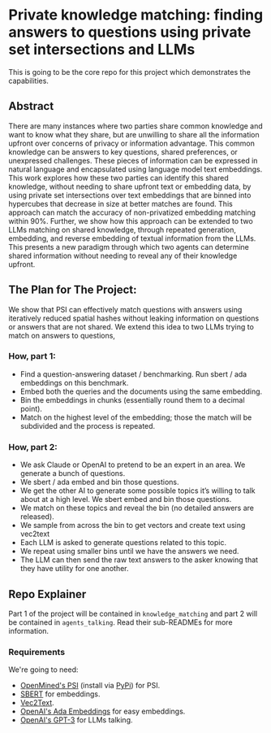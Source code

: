 # Private knowledge matching: finding answers to questions using private set intersections and LLMs
This is going to be the core repo for this project which demonstrates the capabilities. 

## Abstract
There are many instances where two parties share common knowledge and want to know what they share, but are unwilling to share all the information upfront over concerns of privacy or information advantage. This common knowledge can be answers to key questions, shared preferences, or unexpressed challenges. These pieces of information can be expressed in natural language and encapsulated using language model text embeddings. This work explores how these two parties can identify this shared knowledge, without needing to share upfront text or embedding data, by using private set intersections over text embeddings that are binned into hypercubes that decrease in size at better matches are found. This approach can match the accuracy of non-privatized embedding matching within 90%. Further, we show how this approach can be extended to two LLMs matching on shared knowledge, through repeated generation, embedding, and reverse embedding of textual information from the LLMs. This presents a new paradigm through which two agents can determine shared information without needing to reveal any of their knowledge upfront.

## The Plan for The Project:
We show that PSI can effectively match questions with answers using iteratively reduced spatial hashes without leaking information on questions or answers that are not shared.
We extend this idea to two LLMs trying to match on answers to questions, 

### How, part 1:
- Find a question-answering dataset / benchmarking. Run sbert / ada embeddings on this benchmark.
- Embed both the queries and the documents using the same embedding.
- Bin the embeddings in chunks (essentially round them to a decimal point).
- Match on the highest level of the embedding; those the match will be subdivided and the process is repeated.

### How, part 2:
- We ask Claude or OpenAI to pretend to be an expert in an area. We generate a bunch of questions. 
- We sbert / ada embed and bin those questions. 
- We get the other AI to generate some possible topics it’s willing to talk about at a high level. We sbert embed and bin those questions. 
- We match on these topics and reveal the bin (no detailed answers are released). 
- We sample from across the bin to get vectors and create text using vec2text
- Each LLM is asked to generate questions related to this topic. 
- We repeat using smaller bins until we have the answers we need. 
- The LLM can then send the raw text answers to the asker knowing that they have utility for one another. 

## Repo Explainer
Part 1 of the project will be contained in `knowledge_matching` and part 2 will be contained in `agents_talking`. Read their sub-READMEs for more information.


### Requirements
We're going to need:
* [OpenMined's PSI](https://github.com/OpenMined/PSI) (install via [PyPi](https://pypi.org/project/openmined.psi/)) for PSI.
* [SBERT](https://www.sbert.net/) for embeddings.
* [Vec2Text](https://github.com/jxmorris12/vec2text).
* [OpenAI's Ada Embeddings](https://platform.openai.com/docs/guides/embeddings) for easy embeddings.
* [OpenAI's GPT-3](https://platform.openai.com/docs/api-reference) for LLMs talking.

